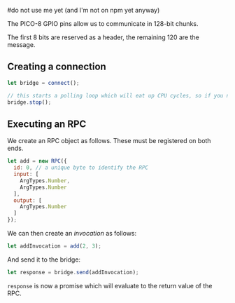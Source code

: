 #do not use me yet (and I'm not on npm yet anyway)

The PICO-8 GPIO pins allow us to communicate in 128-bit chunks.

The first 8 bits are reserved as a header, the remaining 120 are the message.

## Creating a connection

```javascript
let bridge = connect();

// this starts a polling loop which will eat up CPU cycles, so if you no longer need it, stop it:
bridge.stop();
```

## Executing an RPC

We create an RPC object as follows. These must be registered on both ends.

```javascript
let add = new RPC({
  id: 0, // a unique byte to identify the RPC
  input: [
    ArgTypes.Number,
    ArgTypes.Number
  ],
  output: [
    ArgTypes.Number
  ]
});
```

We can then create an *invocation* as follows:

```javascript
let addInvocation = add(2, 3);
```

And send it to the bridge:

```javascript
let response = bridge.send(addInvocation);
```

`response` is now a promise which will evaluate to the return value of the RPC.
